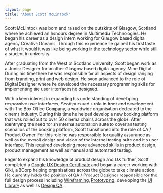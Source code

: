 ```yaml
---
layout: page
title: "About Scott McLintock"
---
```


Scott McLintock was born and raised on the outskirts of Glasgow, Scotland where he achieved an honours degree in Multimedia Technologies. He began his career as a design intern working for Glasgow based digital agency Creative Oceanic. Through this experience he gained his first taste of what it would it was like being working in the technology sector while still a student in university. 

After graduating from the West of Scotland University, Scott began work as a Junior Designer for another Glasgow based digital agency, Mine Digital. During his time there he was responsible for all aspects of design ranging from branding, print and web design. He soon advanced to the role of Digital Designer where he developed the necessary programming skills for implementing the user interfaces he designed.

With a keen interest in expanding his understanding of developing responsive user interfaces, Scott pursued a role in front end development with The Box Office Company, a worldwide organisation dedicated to the cinema industry. During this time he helped develop a new booking platform that was rolled out to over 50 cinema chains across the globe. After identifying the need for an internal automation suite to cover all testing scenarios of the booking platform, Scott transitioned into the role of QA / Product Owner. For this role he was responsible for quality assurance as well as the overall design and vision of the internal testing suite and it's user interface. This required developing more advanced skills in product design, product management as well as manual and automated testing.

Eager to expand his knowledge of product design and UX further, Scott completed a [Google UX Design Certificate](/2022/12/02/what-is-a-product-designer/) and began a career working with Giki, a BCorp helping organisations across the globe to take climate action. He currently holds the position of QA / Product Designer responsible for the full design process including [Wireframing](/2023/05/15/wireframing/), [Prototyping](/2023/09/28/prototyping/), developing the [UI Library](/2023/09/15/pattern-libraries/) as well as [Design QA](/2023/08/10/design-qa/).